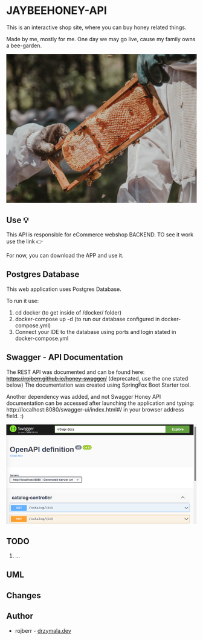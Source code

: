 # JAYBEEHONEY-API

This is an interactive shop site, where you can buy honey related things.

Made by me, mostly for me. One day we may go live, cause my family owns a bee-garden. 

![Photo by Anete Lusina from Pexels](photo-readme.jpeg)

## Use 💡

This API is responsible for eCommerce webshop BACKEND.
TO see it work use the link :point_right: 

For now, you can download the APP and use it.

## Postgres Database

This web application uses Postgres Database.

To run it use:

1) cd docker (to get inside of /docker/ folder)
2) docker-compose up -d (to run our database configured in docker-compose.yml)
3) Connect your IDE to the database using ports and login stated in docker-compose.yml

## Swagger - API Documentation

The REST API was documented and can be found here: ~~https://rojberr.github.io/honey-swagger/~~ (deprecated, use the one stated below)
The documentation was created using SpringFox Boot Starter tool.

Another dependency was added, and not Swagger Honey API documentation can be accessed after launching the application
and typing: http://localhost:8080/swagger-ui/index.html#/ in your browser address field. :)

![Swagger image](swagger.png)

## TODO

1) ...

## UML

## Changes

## Author

* rojberr - [drzymala.dev](https://drzymala.dev)
